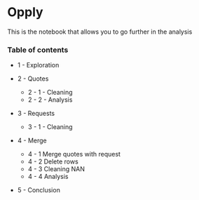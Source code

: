 # Opply

This is the notebook that allows you to go further in the analysis

### Table of contents

* 1 -  Exploration
* 2 - Quotes
  * 2 - 1 - Cleaning
  * 2 - 2 - Analysis

* 3 - Requests
  * 3 - 1 - Cleaning
  
* 4 - Merge
  * 4 - 1 Merge quotes with request
  * 4 - 2 Delete rows
  * 4 - 3 Cleaning NAN
  * 4 - 4 Analysis  

* 5 - Conclusion
